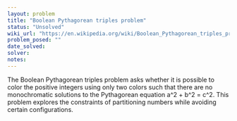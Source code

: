 ```yaml
---
layout: problem
title: "Boolean Pythagorean triples problem"
status: "Unsolved"
wiki_url: "https://en.wikipedia.org/wiki/Boolean_Pythagorean_triples_problem"
problem_posed: ""
date_solved:
solver:
notes:
---
```

The Boolean Pythagorean triples problem asks whether it is possible to color the positive integers using only two colors such that there are no monochromatic solutions to the Pythagorean equation a^2 + b^2 = c^2. This problem explores the constraints of partitioning numbers while avoiding certain configurations.
